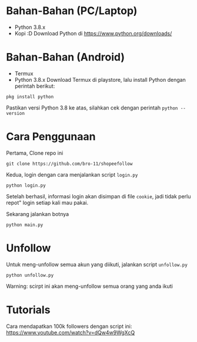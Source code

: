 # Bahan-Bahan (PC/Laptop)
- Python 3.8.x
- Kopi :D
Download Python di https://www.python.org/downloads/
# Bahan-Bahan (Android)
- Termux
- Python 3.8.x
Download Termux di playstore, lalu install Python dengan perintah berikut:
```
pkg install python
```
Pastikan versi Python 3.8 ke atas, silahkan cek dengan perintah `python --version`
# Cara Penggunaan
Pertama, Clone repo ini
```
git clone https://github.com/bro-11/shopeefollow
```
Kedua, login dengan cara menjalankan script `login.py`
```
python login.py
```
Setelah berhasil, informasi login akan disimpan di file `cookie`, jadi tidak perlu repot" login setiap kali mau pakai.

Sekarang jalankan botnya
```
python main.py
```
# Unfollow
Untuk meng-unfollow semua akun yang diikuti, jalankan script `unfollow.py`
```
python unfollow.py
```
Warning: scirpt ini akan meng-unfollow semua orang yang anda ikuti
# Tutorials
Cara mendapatkan 100k followers dengan script ini: https://www.youtube.com/watch?v=dQw4w9WgXcQ
